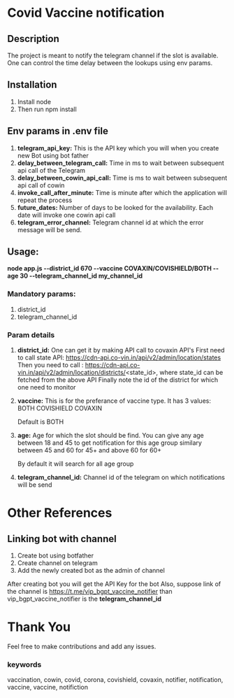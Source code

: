 # Covid Vaccine notification

## Description

The project is meant to notify the telegram channel if the slot is available. One can control the time delay between the lookups using env params.

## Installation

1. Install node 
2. Then run npm install

## Env params in .env file

1. **telegram_api_key:** This is the API key which you will when you create new Bot using bot father
2. **delay_between_telegram_call:**  Time in ms to wait between subsequent api call of the Telegram
3. **delay_between_cowin_api_call:** Time is ms to wait between subsequent api call of cowin
4. **invoke_call_after_minute:**  Time is minute after which the application will repeat the process
5. **future_dates:** Number of days to be looked for the availability. Each date will invoke one cowin api call
6. **telegram_error_channel:** Telegram channel id at which the error message will be send.



## Usage:

**node app.js --district_id 670 --vaccine COVAXIN/COVISHIELD/BOTH --age 30 --telegram_channel_id my_channel_id**

### Mandatory params:

1. district_id
2. telegram_channel_id

### Param details

1. **district_id:** 
  One can get it by making API call to covaxin API's
  First need to call state API: https://cdn-api.co-vin.in/api/v2/admin/location/states
  Then you need to call : https://cdn-api.co-vin.in/api/v2/admin/location/districts/<state_id>, where state_id can be fetched from the above API
  Finally note the id of the district for which one need to monitor
  
2. **vaccine:**
    This is for the preferance of vaccine type. It has 3 values:
    BOTH
    COVISHIELD
    COVAXIN
    
    Default is BOTH
    
3. **age:**
    Age for which the slot should be find. You can give any age between 18 and 45 to get notification for this age group 
    similary between 45 and 60 for 45+
    and above 60 for 60+
    
    By default it will search for all age group 
    
4. **telegram_channel_id:**
    Channel id of the telegram on which notifications will be send
    

# Other References

## Linking bot with channel

1. Create bot using botfather
2. Create channel on telegram
3. Add the newly created bot as the admin of channel

After creating bot you will get the API Key for the bot
Also, suppose link of the channel is https://t.me/vip_bgpt_vaccine_notifier than vip_bgpt_vaccine_notifier is the **telegram_channel_id**

# Thank You

Feel free to make contributions and add any issues.


### keywords
vaccination, cowin, covid, corona, covishield, covaxin, notifier, notification, vaccine, vaccine, notifiction


